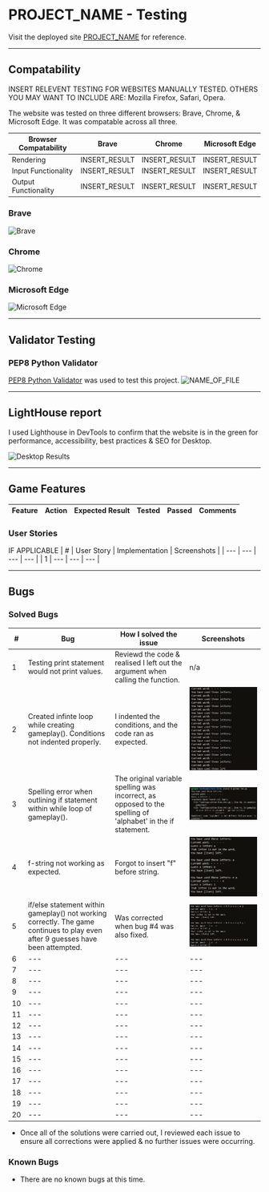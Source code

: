 # PROJECT_NAME - Testing


Visit the deployed site [PROJECT_NAME](insert_webpage_link_here) for reference.


---

## Compatability

INSERT RELEVENT TESTING FOR WEBSITES MANUALLY TESTED. OTHERS YOU MAY WANT TO INCLUDE ARE: Mozilla Firefox, Safari, Opera.

The website was tested on three different browsers: Brave, Chrome, & Microsoft Edge. It was compatable across all three.


| Browser Compatability | Brave | Chrome | Microsoft Edge |
| --- | --- | --- | --- |
| Rendering | INSERT_RESULT | INSERT_RESULT | INSERT_RESULT |
| Input Functionality| INSERT_RESULT | INSERT_RESULT | INSERT_RESULT |
| Output Functionality | INSERT_RESULT | INSERT_RESULT | INSERT_RESULT |

  ### Brave
  ![Brave](filepath_to_screenshot)


  ### Chrome
  ![Chrome](filepath_to_screenshot/)


  ### Microsoft Edge
  ![Microsoft Edge](filepath_to_screenshot)


---


## Validator Testing

### PEP8 Python Validator
[PEP8 Python Validator](https://pep8ci.herokuapp.com/) was used to test this project.
![NAME_OF_FILE](filepath_to_screenshot/documentation)


---


## LightHouse report


I used Lighthouse in DevTools to confirm that the website is in the green for performance, accessibility, best practices & SEO for Desktop.

![Desktop Results](filepath_to_screenshot/documentation)


---

## Game Features

| Feature | Action | Expected Result | Tested | Passed | Comments |
| --- | --- | --- | --- | --- | --- |


   ### User Stories
   IF APPLICABLE
  | # | User Story | Implementation | Screenshots |
  | --- | --- | --- | --- |
  | 1 | --- |  --- | --- |


---


## Bugs

  ### Solved Bugs

  | # | Bug | How I solved the issue | Screenshots |
  | --- | --- | --- | --- |
  | 1 | Testing print statement would not print values. | Reviewd the code & realised I left out the argument when calling the function. | n/a |
  | 2 | Created infinte loop while creating gameplay(). Conditions not indented properly. | I indented the conditions, and the code ran as expected. | ![Infinite Loop](testing/nine_lives_infinite_loop.PNG) |
  | 3 | Spelling error when outlining if statement within while loop of gameplay(). |  The original variable spelling was incorrect, as opposed to the spelling of 'alphabet' in the if statement. | ![Spelling Error](testing/nine_lives_bug3.PNG) |
  | 4 | f-string not working as expected. | Forgot to insert "f" before string. | ![f-string](testing/nine_lives_bug4.PNG) |
  | 5 | if/else statement within gameplay() not working correctly. The game continues to play even after 9 guesses have been attempted. | Was corrected when bug #4 was also fixed. | ![Guesses](testing/nine_lives_bug5.PNG) |
  | 6 | --- |  --- | --- |
  | 7 | --- |  --- | --- |
  | 8 | --- |  --- | --- |
  | 9 | --- |  --- | --- |
  | 10 | --- |  --- | --- |
  | 11 | --- |  --- | --- |
  | 12 | --- |  --- | --- |
  | 13 | --- |  --- | --- |
  | 14 | --- |  --- | --- |
  | 15 | --- |  --- | --- |
  | 16 | --- |  --- | --- |
  | 17 | --- |  --- | --- |
  | 18 | --- |  --- | --- |
  | 19 | --- |  --- | --- |
  | 20 | --- |  --- | --- |



  - Once all of the solutions were carried out, I reviewed each issue to ensure all corrections were applied & no further issues were occurring.

### Known Bugs

  - There are no known bugs at this time.